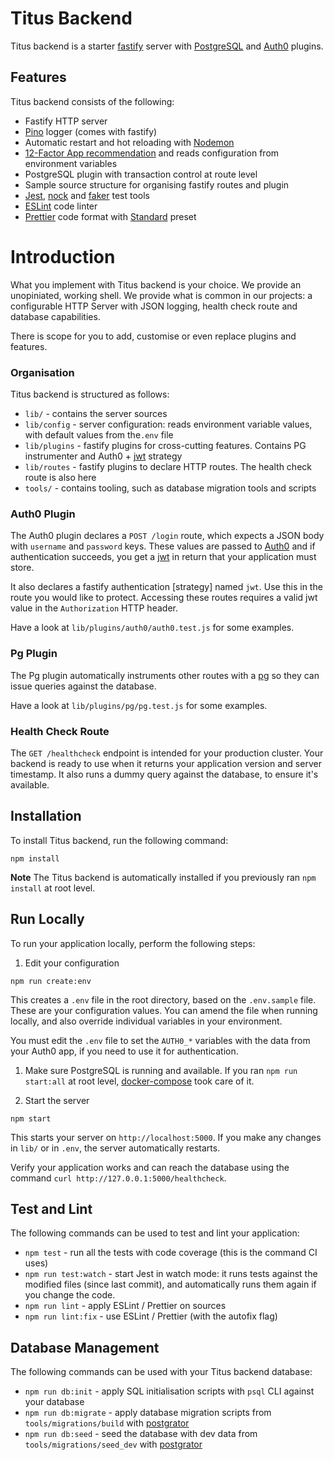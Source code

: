 # Titus Backend

Titus backend is a starter [fastify] server with [PostgreSQL](node-postgres) and [Auth0] plugins.

## Features
Titus backend consists of the following:

* Fastify HTTP server
* [Pino] logger (comes with fastify)
* Automatic restart and hot reloading with [Nodemon]
* [12-Factor App recommendation][config] and reads configuration from environment variables
* PostgreSQL plugin with transaction control at route level
* Sample source structure for organising fastify routes and plugin
* [Jest], [nock] and [faker] test tools
* [ESLint] code linter
* [Prettier] code format with [Standard] preset


# Introduction

What you implement with Titus backend is your choice. We provide an unopiniated, working shell.
We provide what is common in our projects: a configurable HTTP Server with JSON logging, health check route and database capabilities.

There is scope for you to add, customise or even replace plugins and features.

### Organisation
Titus backend is structured as follows:

* `lib/` - contains the server sources
* `lib/config` - server configuration: reads environment variable values, with default values from the`.env` file
* `lib/plugins` - fastify plugins for cross-cutting features. Contains PG instrumenter and Auth0 + [jwt] strategy
* `lib/routes` - fastify plugins to declare HTTP routes. The health check route is also here
* `tools/` - contains tooling, such as database migration tools and scripts

### Auth0 Plugin

The Auth0 plugin declares a `POST /login` route, which expects a JSON body with `username` and `password` keys.
These values are passed to [Auth0] and if authentication succeeds, you get a [jwt] in return that your application must store.

It also declares a fastify authentication [strategy] named `jwt`. Use this in the route you would like to protect.
Accessing these routes requires a valid jwt value in the `Authorization` HTTP header.

Have a look at `lib/plugins/auth0/auth0.test.js` for some examples.

### Pg Plugin

The Pg plugin automatically instruments other routes with a [pg][fastify-postgres] so they can issue queries against the database.

Have a look at `lib/plugins/pg/pg.test.js` for some examples.

### Health Check Route

The `GET /healthcheck` endpoint is intended for your production cluster. Your backend is ready to use when
it returns your application version and server timestamp. It also runs a dummy query against the database, to ensure it's available.


## Installation
To install Titus backend, run the following command:

```
npm install
```

**Note** The Titus backend is automatically installed if you previously ran `npm install` at root level.



## Run Locally
To run your application locally, perform the following steps:

1. Edit your configuration
  ```
  npm run create:env
  ```

  This creates a `.env` file in the root directory, based on the `.env.sample` file.
  These are your configuration values. You can amend the file when running locally, and also override individual variables in your environment.

  You must edit the `.env` file to set the `AUTH0_*` variables with the data from your Auth0 app, if you need to use it for authentication.

1. Make sure PostgreSQL is running and available. If you ran `npm run start:all` at root level, [docker-compose] took care of it.

1. Start the server
  ```
  npm start
  ```

  This starts your server on `http://localhost:5000`.
  If you make any changes in `lib/` or in `.env`, the server automatically restarts.

  Verify your application works and can reach the database using the command `curl http://127.0.0.1:5000/healthcheck`.


## Test and Lint
The following commands can be used to test and lint your application:

* `npm test` - run all the tests with code coverage (this is the command CI uses)
* `npm run test:watch` - start Jest in watch mode: it runs tests against the modified files (since last commit), and automatically runs them again if you change the code.
* `npm run lint` - apply ESLint / Prettier on sources
* `npm run lint:fix` - use ESLint / Prettier (with the autofix flag)


## Database Management
The following commands can be used with your Titus backend database:

* `npm run db:init` - apply SQL initialisation scripts with `psql` CLI against your database
* `npm run db:migrate` - apply database migration scripts from `tools/migrations/build` with [postgrator]
* `npm run db:seed` - seed the database with dev data from `tools/migrations/seed_dev` with [postgrator]


[Jest]: https://jestjs.io
[ESLint]: https://eslint.org
[Prettier]: https://prettier.io
[Standard]: https://standardjs.com
[fastify]: https://fastify.io
[Pino]: http://getpino.io
[Auth0]: https://auth0.com
[Nodemon]: https://nodemon.io
[fastify-postgres]: https://github.com/fastify/fastify-postgres
[jwt]: https://jwt.io
[nock]: https://github.com/nock/nock#readme
[faker]: http://marak.github.io/faker.js
[postgrator]: https://github.com/rickbergfalk/postgrator#readme
[docker-compose]: https://docs.docker.com/compose
[config]: https://12factor.net/config
